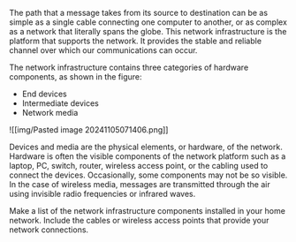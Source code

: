 The path that a message takes from its source to destination can be as simple as a single cable connecting one computer to another, or as complex as a network that literally spans the globe. This network infrastructure is the platform that supports the network. It provides the stable and reliable channel over which our communications can occur.

The network infrastructure contains three categories of hardware components, as shown in the figure:

- End devices
- Intermediate devices
- Network media

![[img/Pasted image 20241105071406.png]]

Devices and media are the physical elements, or hardware, of the network. Hardware is often the visible components of the network platform such as a laptop, PC, switch, router, wireless access point, or the cabling used to connect the devices. Occasionally, some components may not be so visible. In the case of wireless media, messages are transmitted through the air using invisible radio frequencies or infrared waves.

Make a list of the network infrastructure components installed in your home network. Include the cables or wireless access points that provide your network connections.

